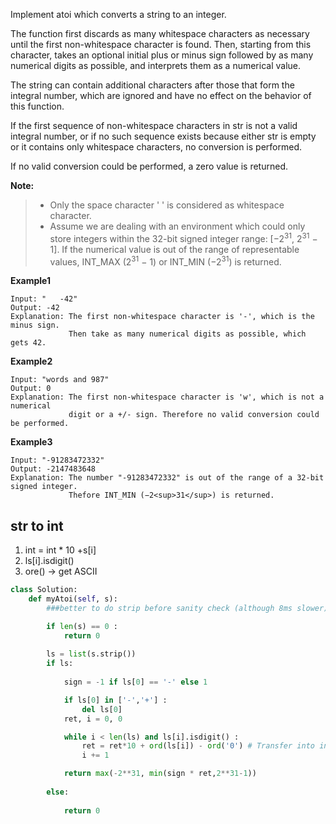 Implement atoi which converts a string to an integer.

The function first discards as many whitespace characters as necessary until the first non-whitespace character is found. Then, starting from this character, takes an optional initial plus or minus sign followed by as many numerical digits as possible, and interprets them as a numerical value.

The string can contain additional characters after those that form the integral number, which are ignored and have no effect on the behavior of this function.

If the first sequence of non-whitespace characters in str is not a valid integral number, or if no such sequence exists because either str is empty or it contains only whitespace characters, no conversion is performed.

If no valid conversion could be performed, a zero value is returned.

**Note:**

>* Only the space character ' ' is considered as whitespace character.
>* Assume we are dealing with an environment which could only store integers within the 32-bit signed integer range: [−2<sup>31</sup>,  2<sup>31</sup> − 1]. If the numerical value is out of the range of representable values, INT_MAX (2<sup>31</sup> − 1) or INT_MIN (−2<sup>31</sup>) is returned.

**Example1**
```
Input: "   -42"
Output: -42
Explanation: The first non-whitespace character is '-', which is the minus sign.
             Then take as many numerical digits as possible, which gets 42.
```
**Example2**
```
Input: "words and 987"
Output: 0
Explanation: The first non-whitespace character is 'w', which is not a numerical 
             digit or a +/- sign. Therefore no valid conversion could be performed.
```
**Example3**
```
Input: "-91283472332"
Output: -2147483648
Explanation: The number "-91283472332" is out of the range of a 32-bit signed integer.
             Thefore INT_MIN (−2<sup>31</sup>) is returned.
```
## str to int
1. int = int * 10 +s[i]
2. ls[i].isdigit()
3. ore() -> get ASCII

```python
class Solution:
    def myAtoi(self, s):
        ###better to do strip before sanity check (although 8ms slower):

        if len(s) == 0 : 
            return 0
        
        ls = list(s.strip())
        if ls:
        
            sign = -1 if ls[0] == '-' else 1

            if ls[0] in ['-','+'] : 
                del ls[0]
            ret, i = 0, 0

            while i < len(ls) and ls[i].isdigit() :
                ret = ret*10 + ord(ls[i]) - ord('0') # Transfer into integer
                i += 1

            return max(-2**31, min(sign * ret,2**31-1))
        
        else:
            
            return 0
```